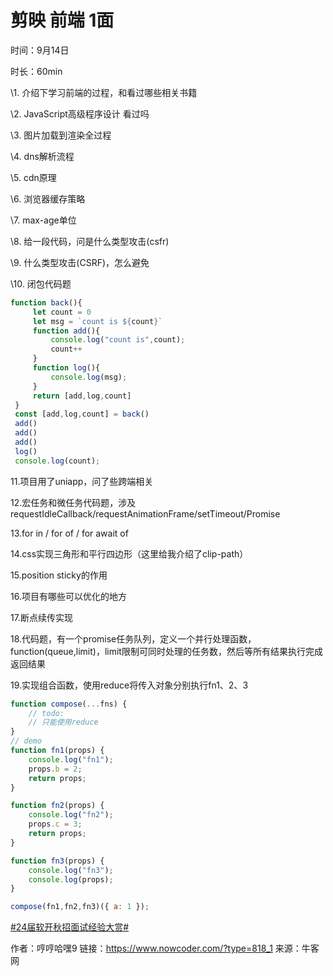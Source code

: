 # 剪映 前端 1面

时间：9月14日

时长：60min

\1. 介绍下学习前端的过程，和看过哪些相关书籍

\2. JavaScript高级程序设计 看过吗

\3. 图片加载到渲染全过程

\4. dns解析流程

\5. cdn原理

\6. 浏览器缓存策略

\7. max-age单位

\8. 给一段代码，问是什么类型攻击(csfr)

\9. 什么类型攻击(CSRF)，怎么避免

\10. 闭包代码题

```js
function back(){
	 let count = 0
	 let msg = `count is ${count}`
	 function add(){
		 console.log("count is",count);
		 count++
	 }
	 function log(){
		 console.log(msg);
	 }
	 return [add,log,count]
 }
 const [add,log,count] = back()
 add()
 add()
 add()
 log()
 console.log(count);
```

11.项目用了uniapp，问了些跨端相关

12.宏任务和微任务代码题，涉及 requestIdleCallback/requestAnimationFrame/setTimeout/Promise

13.for in / for of / for await of

14.css实现三角形和平行四边形（这里给我介绍了clip-path）

15.position sticky的作用

16.项目有哪些可以优化的地方

17.断点续传实现

18.代码题，有一个promise任务队列，定义一个并行处理函数，function(queue,limit)，limit限制可同时处理的任务数，然后等所有结果执行完成返回结果

19.实现组合函数，使用reduce将传入对象分别执行fn1、2、3

```js
function compose(...fns) {
    // todo:
    // 只能使用reduce
}
// demo
function fn1(props) {
    console.log("fn1");
    props.b = 2;
    return props;
}

function fn2(props) {
    console.log("fn2");
    props.c = 3;
    return props;
}

function fn3(props) {
    console.log("fn3");
    console.log(props);
}

compose(fn1,fn2,fn3)({ a: 1 });
```



[#24届软开秋招面试经验大赏#]()



作者：哼哼哈嘿9
链接：https://www.nowcoder.com/?type=818_1
来源：牛客网